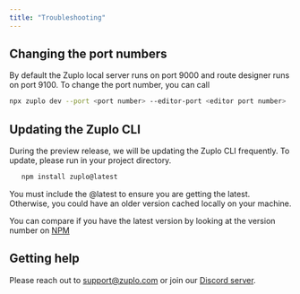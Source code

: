 ```yaml
---
title: "Troubleshooting"
---
```


## Changing the port numbers

By default the Zuplo local server runs on port 9000 and route designer runs on
port 9100. To change the port number, you can call

```sh
npx zuplo dev --port <port number> --editor-port <editor port number>
```

## Updating the Zuplo CLI

During the preview release, we will be updating the Zuplo CLI frequently. To
update, please run in your project directory.

```bash
   npm install zuplo@latest
```

You must include the @latest to ensure you are getting the latest. Otherwise,
you could have an older version cached locally on your machine.

You can compare if you have the latest version by looking at the version number
on [NPM](https://www.npmjs.com/package/zuplo?activeTab=versions)

## Getting help

Please reach out to support@zuplo.com or join our
[Discord server](https://discord.gg/8QbEjr2MgZ).
